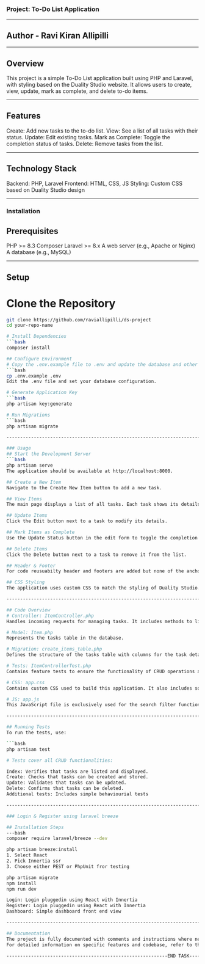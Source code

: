 ### Project: To-Do List Application

-------------------------------------------------------------------------------------------------------------------------------------

## Author - Ravi Kiran Allipilli

-------------------------------------------------------------------------------------------------------------------------------------

## Overview
This project is a simple To-Do List application built using PHP and Laravel, with styling based on the Duality Studio website. It allows users to create, view, update, mark as complete, and delete to-do items.

-------------------------------------------------------------------------------------------------------------------------------------

## Features
Create: Add new tasks to the to-do list.
View: See a list of all tasks with their status.
Update: Edit existing tasks.
Mark as Complete: Toggle the completion status of tasks.
Delete: Remove tasks from the list.

-------------------------------------------------------------------------------------------------------------------------------------

## Technology Stack
Backend: PHP, Laravel
Frontend: HTML, CSS, JS
Styling: Custom CSS based on Duality Studio design

-------------------------------------------------------------------------------------------------------------------------------------

### Installation
## Prerequisites
PHP >= 8.3
Composer
Laravel >= 8.x
A web server (e.g., Apache or Nginx)
A database (e.g., MySQL)

-------------------------------------------------------------------------------------------------------------------------------------

## Setup
# Clone the Repository
 ```bash
git clone https://github.com/raviallipilli/ds-project
cd your-repo-name

# Install Dependencies
 ```bash
composer install

## Configure Environment
# Copy the .env.example file to .env and update the database and other settings.
 ```bash
cp .env.example .env
Edit the .env file and set your database configuration.

# Generate Application Key
 ```bash
php artisan key:generate

# Run Migrations
 ```bash
php artisan migrate

-------------------------------------------------------------------------------------------------------------------------------------

### Usage
## Start the Development Server
 ```bash
php artisan serve
The application should be available at http://localhost:8000.

## Create a New Item
Navigate to the Create New Item button to add a new task.

## View Items
The main page displays a list of all tasks. Each task shows its details and status.

## Update Items
Click the Edit button next to a task to modify its details.

## Mark Items as Complete
Use the Update Status button in the edit form to toggle the completion status.

## Delete Items
Click the Delete button next to a task to remove it from the list.

## Header & Footer
For code reusuabilty header and footers are added but none of the anchor tags work as they are just for visibility

## CSS Styling
The application uses custom CSS to match the styling of Duality Studio. The styles are defined in public/css/app.css.

-------------------------------------------------------------------------------------------------------------------------------------

## Code Overview
# Controller: ItemController.php
Handles incoming requests for managing tasks. It includes methods to list tasks, show the creation and editing forms, store new tasks, update existing tasks, and delete tasks.

# Model: Item.php
Represents the tasks table in the database.

# Migration: create_items_table.php
Defines the structure of the tasks table with columns for the task details and timestamps.

# Tests: ItemControllerTest.php
Contains feature tests to ensure the functionality of CRUD operations and search.

# CSS: app.css
Contains custom CSS used to build this application. It also includes some styles inspired by Duality Studio, but it is not an exact copy of their CSS.

# JS: app.js
This JavaScript file is exclusively used for the search filter functionality.

-------------------------------------------------------------------------------------------------------------------------------------

## Running Tests
To run the tests, use:

 ```bash
php artisan test

# Tests cover all CRUD functionalities:

Index: Verifies that tasks are listed and displayed.
Create: Checks that tasks can be created and stored.
Update: Validates that tasks can be updated.
Delete: Confirms that tasks can be deleted.
Additional tests: Includes simple behaviourial tests

-------------------------------------------------------------------------------------------------------------------------------------

### Login & Register using laravel breeze

## Installation Steps
---bash
composer require laravel/breeze --dev

php artisan breeze:install
 1. Select React
 2. Pick Innertia ssr
 3. Choose either PEST or PhpUnit fror testing

php artisan migrate
npm install
npm run dev

Login: Login pluggedin using React with Innertia
Register: Login pluggedin using React with Innertia
Dashboard: Simple dashboard front end view

-------------------------------------------------------------------------------------------------------------------------------------

## Documentation
The project is fully documented with comments and instructions where necessary. 
For detailed information on specific features and codebase, refer to the codebase and comments within the files.

-----------------------------------------------------------END TASK------------------------------------------------------------------
